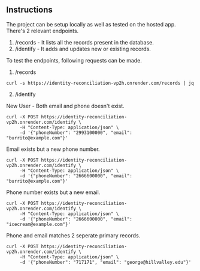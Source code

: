 ## Instructions
The project can be setup locally as well as tested on the hosted app.
There's 2 relevant endpoints.
1. /records - It lists all the records present in the database.
2. /identify - It adds and updates new or existing records.

To test the endpoints, following requests can be made.

1. /records

```
curl -s https://identity-reconciliation-vp2h.onrender.com/records | jq
```

2. /identify

New User - Both email and phone doesn't exist.
```
curl -X POST https://identity-reconciliation-vp2h.onrender.com/identify \
     -H "Content-Type: application/json" \
     -d '{"phoneNumber": "2993100000", "email": "burrito@example.com"}'
```
Email exists but a new phone number.
```
curl -X POST https://identity-reconciliation-vp2h.onrender.com/identify \
     -H "Content-Type: application/json" \
     -d '{"phoneNumber": "2666600000", "email": "burrito@example.com"}'
```

Phone number exists but a new email.
```
curl -X POST https://identity-reconciliation-vp2h.onrender.com/identify \
     -H "Content-Type: application/json" \
     -d '{"phoneNumber": "2666600000", "email": "icecream@example.com"}'
```

Phone and email matches 2 seperate primary records.
```
curl -X POST https://identity-reconciliation-vp2h.onrender.com/identify \
     -H "Content-Type: application/json" \
     -d '{"phoneNumber": "717171", "email": "george@hillvalley.edu"}'
```
